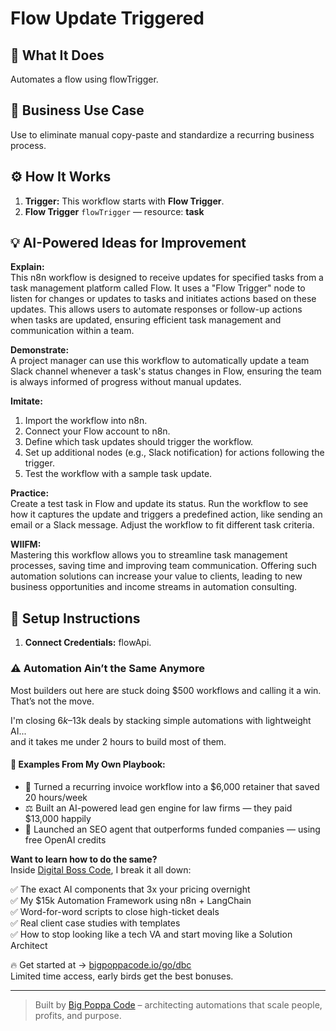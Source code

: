# Flow Update Triggered
  ## 🚀 What It Does
  Automates a flow using flowTrigger.
  
  ## 💼 Business Use Case
  Use to eliminate manual copy-paste and standardize a recurring business process.
  
  ## ⚙️ How It Works
  1. **Trigger:** This workflow starts with **Flow Trigger**.
  2. **Flow Trigger** `flowTrigger` — resource: **task**
  
  ## 💡 AI-Powered Ideas for Improvement
  **Explain:**  
This n8n workflow is designed to receive updates for specified tasks from a task management platform called Flow. It uses a "Flow Trigger" node to listen for changes or updates to tasks and initiates actions based on these updates. This allows users to automate responses or follow-up actions when tasks are updated, ensuring efficient task management and communication within a team.

**Demonstrate:**  
A project manager can use this workflow to automatically update a team Slack channel whenever a task's status changes in Flow, ensuring the team is always informed of progress without manual updates.

**Imitate:**  
1. Import the workflow into n8n.
2. Connect your Flow account to n8n.
3. Define which task updates should trigger the workflow.
4. Set up additional nodes (e.g., Slack notification) for actions following the trigger.
5. Test the workflow with a sample task update.

**Practice:**  
Create a test task in Flow and update its status. Run the workflow to see how it captures the update and triggers a predefined action, like sending an email or a Slack message. Adjust the workflow to fit different task criteria.

**WIIFM:**  
Mastering this workflow allows you to streamline task management processes, saving time and improving team communication. Offering such automation solutions can increase your value to clients, leading to new business opportunities and income streams in automation consulting.
  
  ## 🔧 Setup Instructions
  1. **Connect Credentials:** flowApi.
  
### ⚠️ Automation Ain’t the Same Anymore

Most builders out here are stuck doing $500 workflows and calling it a win.  
That’s not the move.  

I'm closing $6k–$13k deals by stacking simple automations with lightweight AI...  
and it takes me under 2 hours to build most of them.

#### 🧠 Examples From My Own Playbook:
- 🔁 Turned a recurring invoice workflow into a $6,000 retainer that saved 20 hours/week  
- ⚖️ Built an AI-powered lead gen engine for law firms — they paid $13,000 happily  
- 🚀 Launched an SEO agent that outperforms funded companies — using free OpenAI credits  

**Want to learn how to do the same?**  
Inside [Digital Boss Code](https://bigpoppacode.io/go/dbc), I break it all down:

✅ The exact AI components that 3x your pricing overnight  
✅ My $15k Automation Framework using n8n + LangChain  
✅ Word-for-word scripts to close high-ticket deals  
✅ Real client case studies with templates  
✅ How to stop looking like a tech VA and start moving like a Solution Architect  

🔥 Get started at → [bigpoppacode.io/go/dbc](https://bigpoppacode.io/go/dbc)  
Limited time access, early birds get the best bonuses.

---
> Built by [Big Poppa Code](https://bigpoppacode.io) – architecting automations that scale people, profits, and purpose.
  